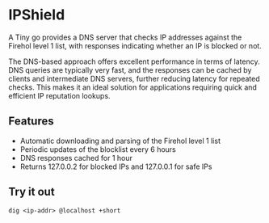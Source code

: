 # IPShield

A Tiny go provides a DNS server that checks IP addresses against the Firehol level 1 list, with responses indicating whether an IP is blocked or not.

The DNS-based approach offers excellent performance in terms of latency. DNS queries are typically very fast, and the responses can be cached by clients and intermediate DNS servers, further reducing latency for repeated checks. This makes it an ideal solution for applications requiring quick and efficient IP reputation lookups.

## Features

- Automatic downloading and parsing of the Firehol level 1 list
- Periodic updates of the blocklist every 6 hours
- DNS responses cached for 1 hour
- Returns 127.0.0.2 for blocked IPs and 127.0.0.1 for safe IPs

## Try it out

```
dig <ip-addr> @localhost +short
```

